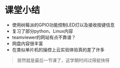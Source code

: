 # 课堂小结

- 使用树莓派的GPIO功能控制LED灯以及接收按键信息
- 复习了部分python、Linux内容
- teamviewer的网站有点不靠谱？
- 网盘内容很丰富
- 在类似单片机的操控上云实验体验真的差了许多

> 居然就是最后一节课了，这学期时间过得挺快呀
